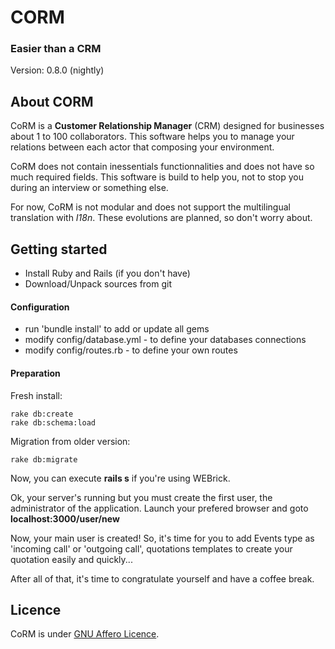 # CORM
### Easier than a CRM
Version: 0.8.0 (nightly)

## About CORM
CoRM is a **Customer Relationship Manager** (CRM) designed for businesses about 1 to 100 collaborators. This software helps you to manage your relations between each actor that composing your environment.

CoRM does not contain inessentials functionnalities and does not have so much required fields. This software is build to help you, not to stop you during an interview or something else.

For now, CoRM is not modular and does not support the multilingual translation with *I18n*. These evolutions are planned, so don't worry about.

## Getting started

 * Install Ruby and Rails (if you don't have)
 * Download/Unpack sources from git

#### Configuration

 * run 'bundle install' to add or update all gems
 * modify config/database.yml - to define your databases connections
 * modify config/routes.rb - to define your own routes

#### Preparation

Fresh install:

```
rake db:create
rake db:schema:load
```

Migration from older version:

```
rake db:migrate
```

Now, you can execute **rails s** if you're using WEBrick.

Ok, your server's running but you must create the first user, the administrator of the application.
Launch your prefered browser and goto **localhost:3000/user/new**

Now, your main user is created! 
So, it's time for you to add Events type as 'incoming call' or 'outgoing call', quotations templates to create your quotation easily and quickly...

After all of that, it's time to congratulate yourself and have a coffee break.

## Licence
CoRM is under [GNU Affero Licence](http://www.gnu.org/licenses/agpl-3.0.html "GNU Affero link").
